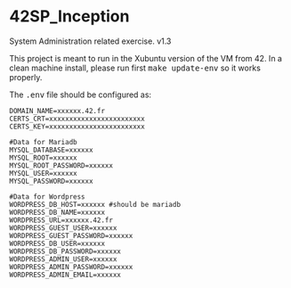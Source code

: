 # 42SP_Inception
System Administration related exercise. v1.3

This project is meant to run in the Xubuntu version of the VM from 42.
In a clean machine install, please run first <TT>make update-env</TT> so it works properly.

The <TT>.env</TT> file should be configured as:
```
DOMAIN_NAME=xxxxxx.42.fr
CERTS_CRT=xxxxxxxxxxxxxxxxxxxxxxxx
CERTS_KEY=xxxxxxxxxxxxxxxxxxxxxxxx

#Data for Mariadb
MYSQL_DATABASE=xxxxxx
MYSQL_ROOT=xxxxxx
MYSQL_ROOT_PASSWORD=xxxxxx
MYSQL_USER=xxxxxx
MYSQL_PASSWORD=xxxxxx

#Data for Wordpress
WORDPRESS_DB_HOST=xxxxxx #should be mariadb
WORDPRESS_DB_NAME=xxxxxx
WORDPRESS_URL=xxxxxx.42.fr
WORDPRESS_GUEST_USER=xxxxxx
WORDPRESS_GUEST_PASSWORD=xxxxxx
WORDPRESS_DB_USER=xxxxxx
WORDPRESS_DB_PASSWORD=xxxxxx
WORDPRESS_ADMIN_USER=xxxxxx
WORDPRESS_ADMIN_PASSWORD=xxxxxx
WORDPRESS_ADMIN_EMAIL=xxxxxx
```